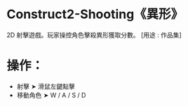 # Construct2-Shooting《異形》
2D 射擊遊戲。玩家操控角色擊殺異形獲取分數。 [用途 : 作品集]
# 操作：
- 射擊 ➤ 滑鼠左鍵點擊
- 移動角色 ➤ W / A / S / D
